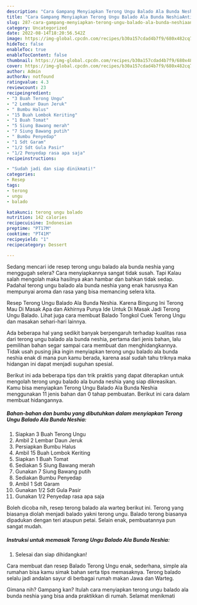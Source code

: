 ```yaml
---
description: "Cara Gampang Menyiapkan Terong Ungu Balado Ala Bunda NeshiaAnti Ribet"
title: "Cara Gampang Menyiapkan Terong Ungu Balado Ala Bunda NeshiaAnti Ribet"
slug: 287-cara-gampang-menyiapkan-terong-ungu-balado-ala-bunda-neshiaanti-ribet
category: Uncategorized
date: 2022-08-14T18:20:56.542Z
image: https://img-global.cpcdn.com/recipes/b30a157cdad4b7f9/680x482cq70/terong-ungu-balado-ala-bunda-neshia-foto-resep-utama.jpg
hideToc: false
enableToc: true
enableTocContent: false
thumbnail: https://img-global.cpcdn.com/recipes/b30a157cdad4b7f9/680x482cq70/terong-ungu-balado-ala-bunda-neshia-foto-resep-utama.jpg
cover: https://img-global.cpcdn.com/recipes/b30a157cdad4b7f9/680x482cq70/terong-ungu-balado-ala-bunda-neshia-foto-resep-utama.jpg
author: Admin
authorAv: notfound
ratingvalue: 4.3
reviewcount: 23
recipeingredient:
- "3 Buah Terong Ungu"
- "2 Lembar Daun Jeruk"
- " Bumbu Halus"
- "15 Buah Lombok Keriting"
- "1 Buah Tomat"
- "5 Siung Bawang merah"
- "7 Siung Bawang putih"
- " Bumbu Penyedap"
- "1 Sdt Garam"
- "1/2 Sdt Gula Pasir"
- "1/2 Penyedap rasa apa saja"
recipeinstructions:

- "Sudah jadi dan siap dinikmati!"
categories:
- Resep
tags:
- terong
- ungu
- balado

katakunci: terong ungu balado 
nutrition: 142 calories
recipecuisine: Indonesian
preptime: "PT17M"
cooktime: "PT41M"
recipeyield: "1"
recipecategory: Dessert

---
```



Sedang mencari ide resep terong ungu balado ala bunda neshia yang menggugah selera? Cara menyiapkannya sangat tidak susah. Tapi Kalau salah mengolah maka hasilnya akan hambar dan bahkan tidak sedap. Padahal terong ungu balado ala bunda neshia yang enak harusnya Kan mempunyai aroma dan rasa yang bisa memancing selera kita.


Resep Terong Ungu Balado Ala Bunda Neshia. Karena Bingung Ini Terong Mau Di Masak Apa dan Akhirnya Punya Ide Untuk Di Masak Jadi Terong Ungu Balado. Lihat juga cara membuat Balado Tongkol Cuek Terong Ungu dan masakan sehari-hari lainnya.

Ada beberapa hal yang sedikit banyak berpengaruh terhadap kualitas rasa dari terong ungu balado ala bunda neshia, pertama dari jenis bahan, lalu pemilihan bahan segar sampai cara membuat dan menghidangkannya. Tidak usah pusing jika ingin menyiapkan terong ungu balado ala bunda neshia enak di mana pun kamu berada, karena asal sudah tahu triknya maka hidangan ini dapat menjadi suguhan spesial.


Berikut ini ada beberapa tips dan trik praktis yang dapat diterapkan untuk mengolah terong ungu balado ala bunda neshia yang siap dikreasikan. Kamu bisa menyiapkan Terong Ungu Balado Ala Bunda Neshia menggunakan 11 jenis bahan dan 0 tahap pembuatan. Berikut ini cara dalam membuat hidangannya.

<!--inarticleads1-->

##### Bahan-bahan dan bumbu yang dibutuhkan dalam menyiapkan Terong Ungu Balado Ala Bunda Neshia:

1. Siapkan 3 Buah Terong Ungu
1. Ambil 2 Lembar Daun Jeruk
1. Persiapkan  Bumbu Halus
1. Ambil 15 Buah Lombok Keriting
1. Siapkan 1 Buah Tomat
1. Sediakan 5 Siung Bawang merah
1. Gunakan 7 Siung Bawang putih
1. Sediakan  Bumbu Penyedap
1. Ambil 1 Sdt Garam
1. Gunakan 1/2 Sdt Gula Pasir
1. Gunakan 1/2 Penyedap rasa apa saja


Boleh dicoba nih, resep terong balado ala warteg berikut ini. Terong yang biasanya diolah menjadi balado yakni terong ungu. Balado terong biasanya dipadukan dengan teri ataupun petai. Selain enak, pembuatannya pun sangat mudah. 

<!--inarticleads2-->

##### Instruksi untuk memasak Terong Ungu Balado Ala Bunda Neshia:


1. Selesai dan siap dihidangkan!

Cara membuat dan resep Balado Terong Ungu enak, sederhana, simple ala rumahan bisa kamu simak bahan serta tips memasaknya. Terong balado selalu jadi andalan sayur di berbagai rumah makan Jawa dan Warteg. 

Gimana nih? Gampang kan? Itulah cara menyiapkan terong ungu balado ala bunda neshia yang bisa anda praktikkan di rumah. Selamat menikmati
